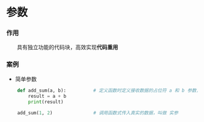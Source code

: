 # 参数
### 作用
&emsp;&emsp;具有独立功能的代码块，高效实现**代码重用**

### 案例

* 简单参数



```python
    def add_sum(a, b):          # 定义函数时定义接收数据的占位符 a 和 b 参数，叫 形参
        result = a + b
        print(result)
        
    add_sum(1, 2)               # 调用函数式传入真实的数据，叫做 实参

```


